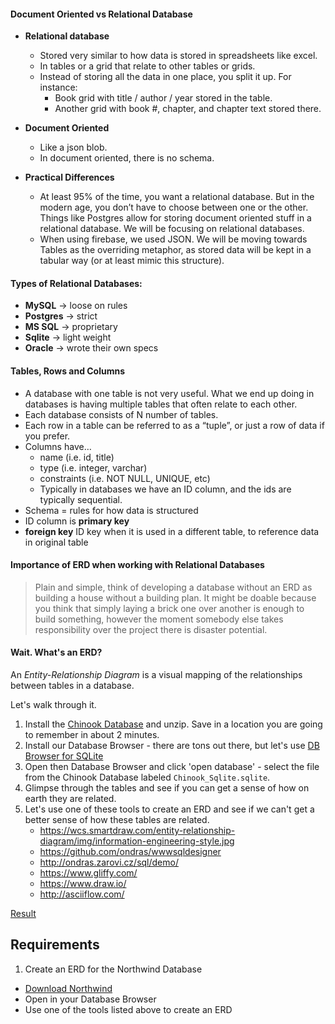 #### Document Oriented vs Relational Database
  * **Relational database**
    * Stored very similar to how data is stored in spreadsheets like excel.  
    * In tables or a grid that relate to other tables or grids.  
    * Instead of storing all the data in one place, you split it up.  For instance:    
      * Book grid with title / author / year stored in the table.  
      * Another grid with book #, chapter, and chapter text stored there.
  * **Document Oriented**
    * Like a json blob.  
    * In document oriented, there is no schema.

  * **Practical Differences**
    * At least 95% of the time, you want a relational database.  But in the modern age, you don’t have to choose between one or the other.  Things like Postgres allow for storing document oriented stuff in a relational database.  We will be focusing on relational databases.
    * When using firebase, we used JSON.  We will be moving towards Tables as the overriding metaphor, as stored data will be kept in a tabular way (or at least mimic this structure).

#### Types of Relational Databases:
  * **MySQL** → loose on rules
  * **Postgres** → strict
  * **MS SQL** → proprietary
  * **Sqlite** → light weight
  * **Oracle** → wrote their own specs

#### Tables, Rows and Columns
  * A database with one table is not very useful.  What we end up doing in databases is having multiple tables that often relate to each other.
  * Each database consists of N number of tables.  
  * Each row in a table can be referred to as a “tuple”, or just a row of data if you prefer.  
  * Columns have…
  	 * name (i.e. id, title)
  	 * type (i.e. integer, varchar)
  	 * constraints (i.e. NOT NULL, UNIQUE, etc)
  	* Typically in databases we have an ID column, and the ids are typically sequential.
  * Schema = rules for how data is structured
  * ID column is **primary key**
  * **foreign key** ID key when it is used in a different table, to reference data in original table

#### Importance of ERD when working with Relational Databases

> Plain and simple, think of developing a database without an ERD as building a house without a building plan. It might be doable because you think that simply laying a brick one over another is enough to build something, however the moment somebody else takes responsibility over the project there is disaster potential.

#### Wait. What's an ERD?
An *Entity-Relationship Diagram* is a visual mapping of the relationships between tables in a database.

Let's walk through it.
1. Install the [Chinook Database](https://chinookdatabase.codeplex.com/) and unzip. Save in a location you are going to remember in about 2 minutes.
2. Install our Database Browser - there are tons out there, but let's use [DB Browser for SQLite](http://sqlitebrowser.org/)
3. Open then Database Browser and click 'open database' - select the file from the Chinook Database labeled `Chinook_Sqlite.sqlite`.
4. Glimpse through the tables and see if you can get a sense of how on earth they are related.
5. Let's use one of these tools to create an ERD and see if we can't get a better sense of how these tables are related.
    * https://wcs.smartdraw.com/entity-relationship-diagram/img/information-engineering-style.jpg
    * https://github.com/ondras/wwwsqldesigner
    * http://ondras.zarovi.cz/sql/demo/
    * https://www.gliffy.com/
    * https://www.draw.io/
    * http://asciiflow.com/

[Result](http://lh4.ggpht.com/_oKo6zFhdD98/SWFPtyfHJFI/AAAAAAAAAMc/GdrlzeBNsZM/s800/ChinookDatabaseSchema1.1.png)


## Requirements
1. Create an ERD for the Northwind Database
  * [Download Northwind](https://northwinddatabase.codeplex.com/releases/view/71634)
  * Open in your Database Browser
  * Use one of the tools listed above to create an ERD
